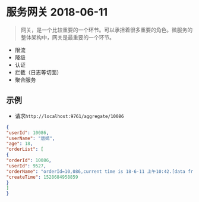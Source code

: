 # 服务网关 2018-06-11

> 网关，是一个比较重要的一个环节。可以承担着很多重要的角色。微服务的整体架构中，网关是最重要的一个环节。

* 限流
* 降级
* 认证
* 拦截（日志等切面）
* 聚合服务


## 示例


* 请求`http://localhost:9761/aggregate/10086`

```json
{
"userId": 10086,
"userName": "唐嫣",
"age": 18,
"orderList": [
{
"orderId": 10086,
"userId": 9527,
"orderName": "orderId=10,086,current time is 18-6-11 上午10:42.[data from micro-service-provider-dev]",
"createTime": 1528684958859
}
]
}

```
 
